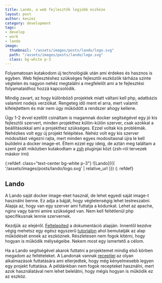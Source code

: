 ```yaml
---
title: Lando, a web fejlesztők legjobb eszköze
layout: post
author: keszei
category: development
tags:
- develop
- work
- lando
image:
  thumbnail: "/assets/images/posts/lando/logo.svg"
  path: "/assets/images/posts/lando/logo.svg"
  class: bg-white p-3
---
```


Folyamatosan kutakodom új technológiák után ami érdekes és hasznos is egyben. Web fejlesztéshez szükséges fejlesztői eszközök tárháza szinte végtelen és nagyon nehéz megtalálni a megfelelőt ami a te fejlesztési folyamataidhoz hozzá kapcsolódik.

Mindig zavart, az hogy különböző projektek miatt váltani kell php, adatbázis valamint nodejs verziókat. Rengeteg idő ment el arra, mert valamit kifelejtettem és már nem úgy működött a rendszer ahogy kellene.

Úgy 1-2 évvel ezelőtt csináltam is magamnak docker segítségével egy jó kis fejlesztői szervert, minden projekthez külön-külön szerver, csak azokkal a beállításokkal ami a projekthez szükséges. Ezzel voltak kis problémák. Nehézkes volt egy új projekt felépítése. Nehéz volt egy kis szerver módosítást végezni rajta, mert minden egyes modositasnal újra le kell buildelni a docker image-et. Éltem ezzel egy ideig, de aztán meg találtam a szent grált miközben kutakodtam a [zsh](https://ohmyz.sh/) pluginjai közt (zsh-ról tervezek máskor írni)

{:refdef: class="text-center bg-white p-3"}
![Lando]({{ '/assets/images/posts/lando/logo.svg' | relative_url }})
{: refdef}

## Lando
A Lando saját docker image-eket használ, de lehet egyedi saját image-t használni benne. Ez adja a bájját, hogy végtelenségig lehet testreszabni. Alapja az, hogy van egy szerver ami futtatja a kódunkat. Lehet az apache, nginx vagy bármi amire szükséged van. Nem kell feltétlenül php specifikusnak lennie szervernek. 

Kezdjük az elejéről. [Feltelepíted](https://docs.lando.dev/getting-started/installation.html) a dokumentáció alapján. Innentől kezdve végig mehetsz egy egész egyszerű [tutorialon](https://docs.lando.dev/getting-started/first-app.html) ahol bemutatják az alap működését ennek az eszköznek. Részletesen nem fogok kitérni, hogy hogyan is működik mélységeibe. Nekem most egy ismertető a célom.

Ha a Lando segítségével akarok futtatni a projektemet mindig első körben megadom az feltételeket. A Landonak vannak [receptjei](https://docs.lando.dev/config/recipes.html) az olyan alkalmazások futtatására ami elterjedtek, hogy még kényelmesebb legyen egy projekt futtatása. A példánkban nem fogok recepteket használni, mert azok használatával nem lehet belelátni, hogy mégis hogyan is működik ez az eszköz.
